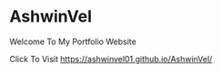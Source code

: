 # AshwinVel


Welcome To My Portfolio Website

Click To Visit  https://ashwinvel01.github.io/AshwinVel/
